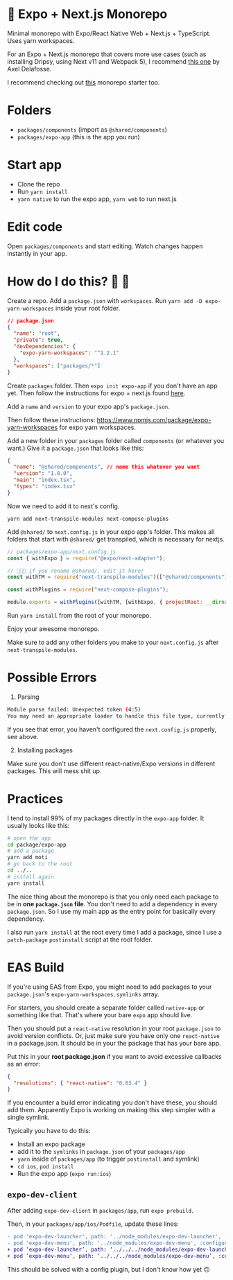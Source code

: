 # 💸 Expo + Next.js Monorepo 

Minimal monorepo with Expo/React Native Web + Next.js + TypeScript. Uses yarn workspaces.

For an Expo + Next.js monorepo that covers more use cases (such as installing Dripsy, using Next v11 and Webpack 5), I recommend [this one](https://github.com/axeldelafosse/expo-next-monorepo-example) by Axel Delafosse.

I recommend checking out [this](https://github.com/byCedric/eas-monorepo-example) monorepo starter too.

# Folders

- `packages/components` (import as `@shared/components`)
- `packages/expo-app` (this is the app you run)

# Start app

- Clone the repo
- Run `yarn install`
- `yarn native` to run the expo app, `yarn web` to run next.js

# Edit code

Open `packages/components` and start editing. Watch changes happen instantly in your app.

# How do I do this? 🐻 🧐

Create a repo. Add a `package.json` with `workspaces`. Run `yarn add -D expo-yarn-workspaces` inside your root folder.

```json
// package.json
{
  "name": "root",
  "private": true,
  "devDependencies": {
    "expo-yarn-workspaces": "^1.2.1"
  },
  "workspaces": ["packages/*"]
}
```

Create `packages` folder. Then `expo init expo-app` if you don't have an app yet. Then follow the instructions for expo + next.js found [here](https://docs.expo.io/guides/using-nextjs/#add-nextjs-to-expo-projects). 

Add a `name` and `version` to your expo app's `package.json`.

Then follow these instructions: https://www.npmjs.com/package/expo-yarn-workspaces for expo yarn workspaces.

Add a new folder in your `packages` folder called `components` (or whatever you want.) Give it a `package.json` that looks like this:

```json
{
  "name": "@shared/components", // name this whatever you want
  "version": "1.0.0",
  "main": "index.tsx",
  "types": "index.tsx"
}
```

Now we need to add it to next's config.

`yarn add next-transpile-modules next-compose-plugins`

Add `@shared/` to `next.config.js` in your expo app's folder. This makes all folders that start with `@shared/` get transpiled, which is necessary for nextjs.

```js
// packages/expo-app/next.config.js
const { withExpo } = require("@expo/next-adapter");

// 🚨🚨🚨 if you rename @shared/, edit it here!
const withTM = require("next-transpile-modules")(["@shared/components"]);

const withPlugins = require("next-compose-plugins");

module.exports = withPlugins([withTM, [withExpo, { projectRoot: __dirname }]]);
```

Run `yarn install` from the root of your monorepo.

Enjoy your awesome monorepo.

Make sure to add any other folders you make to your `next.config.js` after `next-transpile-modules`.

# Possible Errors

1. Parsing

```sh
Module parse failed: Unexpected token (4:5)
You may need an appropriate loader to handle this file type, currently no loaders are configured to process this file. See https://webpack.js.org/concepts#loaders
```

If you see that error, you haven't configured the `next.config.js` properly, see above.

2. Installing packages

Make sure you don't use different react-native/Expo versions in different packages. This will mess shit up.

# Practices

I tend to install 99% of my packages directly in the `expo-app` folder. It usually looks like this:

```sh
# open the app
cd package/expo-app
# add a package
yarn add moti
# go back to the root
cd ../..
# install again
yarn install
```

The nice thing about the monorepo is that you only need each package to be in **one `package.json` file**. You don't need to add a dependency in every `package.json`. So I use my main app as the entry point for basically every dependency.

I also run `yarn install` at the root every time I add a package, since I use a `patch-package` `postinstall` script at the root folder.

# EAS Build

If you're using EAS from Expo, you might need to add packages to your `package.json`'s `expo-yarn-workspaces.symlinks` array.

For starters, you should create a separate folder called `native-app` or something like that. That's where your bare `expo` app should live.

Then you should put a `react-native` resolution in your root `package.json` to avoid version conflicts. Or, just make sure you have only one `react-native` in a package.json. It should be in your the package that has your bare app.

Put this in your **root package.json** if you want to avoid excessive callbacks as an error:

```json
{
  "resolutions": { "react-native": "0.63.4" }
}
```

If you encounter a build error indicating you don't have these, you should add them. Apparently Expo is working on making this step simpler with a single symlink.

Typically you have to do this: 

- Install an expo package
- add it to the `symlinks` in `package.json` of your `packages/app`
- `yarn` inside of `packages/app` (to trigger `postinstall` and symlink)
- `cd ios`, `pod install`
- Run the expo app (`expo run:ios`)

## `expo-dev-client`

After adding `expo-dev-client` in `packages/app`, run `expo prebuild`.

Then, in your `packages/app/ios/Podfile`, update these lines:

```diff
- pod 'expo-dev-launcher', path: '../node_modules/expo-dev-launcher', :configurations => :debug
- pod 'expo-dev-menu', path: '../node_modules/expo-dev-menu', :configurations => :debug
+ pod ‘expo-dev-launcher’, path: ‘../../../node_modules/expo-dev-launcher’, :configurations => :debug
+ pod ‘expo-dev-menu’, path: ‘../../../node_modules/expo-dev-menu’, :configurations => :debug
```

This should be solved with a config plugin, but I don't know how yet 🙃
